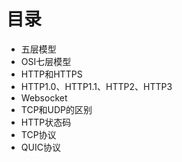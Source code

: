 # 目录

+ 五层模型
+ OSI七层模型
+ HTTP和HTTPS
+ HTTP1.0、HTTP1.1、HTTP2、HTTP3
+ Websocket
+ TCP和UDP的区别
+ HTTP状态码
+ TCP协议
+ QUIC协议

